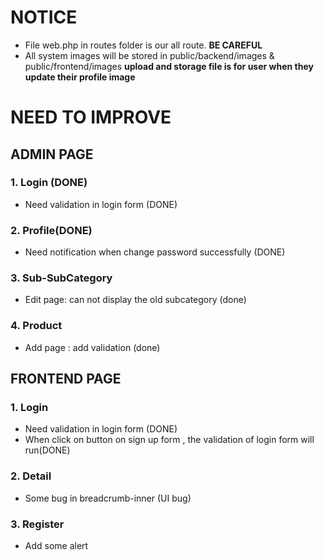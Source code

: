 # NOTICE

-   File web.php in routes folder is our all route. **BE CAREFUL**
-   All system images will be stored in public/backend/images & public/frontend/images **upload and storage file is for user when they update their profile image**

# NEED TO IMPROVE

## ADMIN PAGE

### 1. Login (DONE)

-   Need validation in login form (DONE)

### 2. Profile(DONE)

-   Need notification when change password successfully (DONE)

### 3. Sub-SubCategory

-   Edit page: can not display the old subcategory (done)

### 4. Product

-   Add page : add validation (done)

## FRONTEND PAGE

### 1. Login

-   Need validation in login form (DONE)
-   When click on button on sign up form , the validation of login form will run(DONE)

### 2. Detail
-   Some bug in breadcrumb-inner (UI bug)

### 3. Register
-   Add some alert